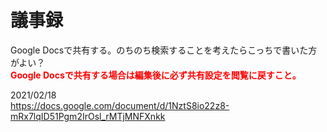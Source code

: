 # 議事録

Google Docsで共有する。のちのち検索することを考えたらこっちで書いた方がよい？  
**<font color="red">Google Docsで共有する場合は編集後に必ず共有設定を閲覧に戻すこと。</font>**

2021/02/18  
https://docs.google.com/document/d/1NztS8io22z8-mRx7lqID51Pgm2IrOsl_rMTjMNFXnkk

